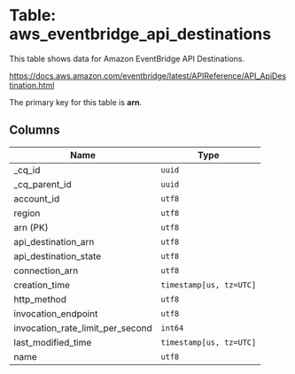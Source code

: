 # Table: aws_eventbridge_api_destinations

This table shows data for Amazon EventBridge API Destinations.

https://docs.aws.amazon.com/eventbridge/latest/APIReference/API_ApiDestination.html

The primary key for this table is **arn**.

## Columns

| Name          | Type          |
| ------------- | ------------- |
|_cq_id|`uuid`|
|_cq_parent_id|`uuid`|
|account_id|`utf8`|
|region|`utf8`|
|arn (PK)|`utf8`|
|api_destination_arn|`utf8`|
|api_destination_state|`utf8`|
|connection_arn|`utf8`|
|creation_time|`timestamp[us, tz=UTC]`|
|http_method|`utf8`|
|invocation_endpoint|`utf8`|
|invocation_rate_limit_per_second|`int64`|
|last_modified_time|`timestamp[us, tz=UTC]`|
|name|`utf8`|